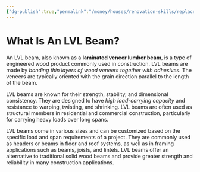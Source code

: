 ```yaml
---
{"dg-publish":true,"permalink":"/money/houses/renovation-skills/replace-lvl-beam/","tags":["oakmore"],"created":"Jun 03, 2023, 11:05 AM","updated":""}
---
```



# What Is An LVL Beam?

An LVL beam, also known as a **laminated veneer lumber beam**, is a type of engineered wood product commonly used in construction. LVL beams are made by *bonding thin layers of wood veneers together with adhesives*. The veneers are typically oriented with the grain direction parallel to the length of the beam.

LVL beams are known for their strength, stability, and dimensional consistency. They are designed to have *high load-carrying capacity* and resistance to warping, twisting, and shrinking. LVL beams are often used as structural members in residential and commercial construction, particularly for carrying heavy loads over long spans.

LVL beams come in various sizes and can be customized based on the specific load and span requirements of a project. They are commonly used as headers or beams in floor and roof systems, as well as in framing applications such as beams, joists, and lintels. LVL beams offer an alternative to traditional solid wood beams and provide greater strength and reliability in many construction applications.
